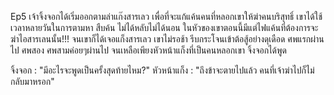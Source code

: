 Ep5
เจ้าจิ้งจอกได้เริ่มออกตามล่าแก๊งสารเลว เพื่อที่จะแก้แค้นคนที่หลอกเขาให้ฆ่าคนบริสุทธิ์ เขาได้ใช้เวลาหลายวันในการตามหา สืบค้น ไม่ได้หลับไม่ได้นอน ในหัวของเขาตอนนี้มีแต่ไฟแค้นที่ต้องการจะฆ่าไอสารเลนนั้น!!!
จนเขาก็ได้เจอแก็งสารเลว เขาไม่รอช้า รีบกระโจนเข้าต้อสู้อย่างดุเดือด ศพแรกผ่านไป ศพสอง ศพสามค่อยๆผ่านไป จนเหลือเพียงหัวหน้าแก็งที่เป็นคนหลอกเขา จิ้งจอกได้พูด

จิ้งจอก : "มีอะไรจะพูดเป็นครั้งสุดท้ายไหม?"
หัวหน้าแก็ง : "ถึงข้าจะตายไปแล้ว คนที่เจ้าฆ่าไปก็ไม่กลับมาหรอก"